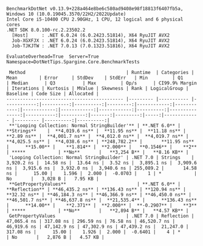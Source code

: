 
    BenchmarkDotNet v0.13.9+228a464e8be6c580ad9408e98f18813f6407fb5a, Windows 10 (10.0.19045.3570/22H2/2022Update)
    Intel Core i5-10400 CPU 2.90GHz, 1 CPU, 12 logical and 6 physical cores
    .NET SDK 8.0.100-rc.2.23502.2
      [Host]     : .NET 6.0.24 (6.0.2423.51814), X64 RyuJIT AVX2
      Job-XGXFJX : .NET 6.0.24 (6.0.2423.51814), X64 RyuJIT AVX2
      Job-TJKJTW : .NET 7.0.13 (7.0.1323.51816), X64 RyuJIT AVX2

    EvaluateOverhead=True  Server=True  Namespace=DotNetTips.Spargine.Core.BenchmarkTests  

     Method                                     | Runtime  | Categories | Mean        | Error     | StdDev    | StdErr   | Min         | Q1          | Median      | Q3          | Max         | Op/s      | CI99.9% Margin | Iterations | Kurtosis | MValue | Skewness | Rank | LogicalGroup | Baseline | Code Size | Allocated |
    ------------------------------------------- |--------- |----------- |------------:|----------:|----------:|---------:|------------:|------------:|------------:|------------:|------------:|----------:|---------------:|-----------:|---------:|-------:|---------:|-----:|------------- |--------- |----------:|----------:|
     **'Looping Collection: Normal StringBuilder'** | **.NET 6.0** | **Strings**    |  **4,019.6 ns** |  **11.95 ns** |  **11.18 ns** |  **2.89 ns** |  **4,001.7 ns** |  **4,012.0 ns** |  **4,019.7 ns** |  **4,025.5 ns** |  **4,038.6 ns** | **248,782.2** |       **11.95 ns** |      **15.00** |    **1.814** |  **2.000** |   **0.1546** |    **2** | *****            | **No**       |   **3,254 B** |   **8.16 KB** |
     'Looping Collection: Normal StringBuilder' | .NET 7.0 | Strings    |  3,920.2 ns |  14.58 ns |  13.64 ns |  3.52 ns |  3,895.1 ns |  3,909.6 ns |  3,915.6 ns |  3,932.0 ns |  3,940.6 ns | 255,089.2 |       14.58 ns |      15.00 |    1.596 |  2.000 |  -0.0703 |    1 | *            | No       |   3,028 B |   7.95 KB |
     **GetPropertyValues**                          | **.NET 6.0** | **Reflection** | **46,435.2 ns** | **136.43 ns** | **120.94 ns** | **32.32 ns** | **46,184.3 ns** | **46,366.9 ns** | **46,450.0 ns** | **46,501.7 ns** | **46,637.8 ns** |  **21,535.4** |      **136.43 ns** |      **14.00** |    **2.371** |  **2.000** |  **-0.2907** |    **3** | *****            | **No**       |   **2,894 B** |   **4.57 KB** |
     GetPropertyValues                          | .NET 7.0 | Reflection | 47,065.4 ns | 317.08 ns | 296.59 ns | 76.58 ns | 46,520.7 ns | 46,919.6 ns | 47,142.9 ns | 47,302.9 ns | 47,439.2 ns |  21,247.0 |      317.08 ns |      15.00 |    1.926 |  2.000 |  -0.6401 |    4 | *            | No       |   2,876 B |   4.57 KB |
